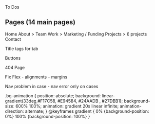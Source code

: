 To Dos


## Pages (14 main pages)

Home
About > Team
Work > Marketing / Funding
Projects > 6 projects
Contact


Title tags for tab 

Buttons

404 Page

Fix Flex - alignments - margins

Nav problem in case - nav error only on cases

.bg-animation {
  position: absolute;
  background: linear-gradient(33deg,#F17C58, #E94584, #24AADB , #27DBB1);
  background-size: 600% 100%;
  animation: gradient 20s linear infinite;
  animation-direction: alternate;
}
@keyframes gradient {
  0% {background-position: 0%}
  100% {background-position: 100%}
}

